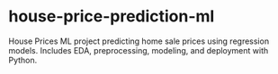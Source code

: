 # house-price-prediction-ml
House Prices ML project predicting home sale prices using regression models. Includes EDA, preprocessing, modeling, and deployment with Python.
